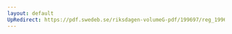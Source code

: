 ```yaml
---
layout: default
UpRedirect: https://pdf.swedeb.se/riksdagen-volumeG-pdf/199697/reg_199697/reg_199697_0064.pdf
---
```


